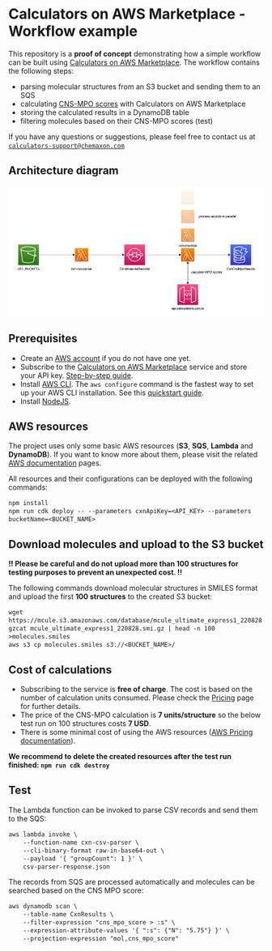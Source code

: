 # Calculators on AWS Marketplace - Workflow example

This repository is a **proof of concept** demonstrating how a simple workflow can be built using [Calculators on AWS Marketplace](https://docs.chemaxon.com/display/lts-lithium/calculators-aws-marketplace.md). The workflow contains the following steps:
- parsing molecular structures from an S3 bucket and sending them to an SQS
- calculating [CNS-MPO scores](https://docs.chemaxon.com/display/docs/cns-mpo-score.md) with Calculators on AWS Marketplace
- storing the calculated results in a DynamoDB table
- filtering molecules based on their CNS-MPO scores (test)

If you have any questions or suggestions,  please feel free to contact us at
[`calculators-support@chemaxon.com`](mailto:calculators-support@chemaxon.com)

## Architecture diagram
<img src="architecture-diagram.png" alt="Architecture diagram" />

## Prerequisites

- Create an [AWS account](https://aws.amazon.com/) if you do not have one yet.
- Subscribe to the [Calculators on AWS Marketplace](https://aws.amazon.com/marketplace/pp/prodview-bpnrwlvx2cys4) service and store your API key. [Step-by-step guide](https://docs.chemaxon.com/display/lts-lithium/calculators-aws-marketplace-getting-started.md).
- Install [AWS CLI](https://aws.amazon.com/cli/). The `aws configure` command is the fastest way to set up your AWS CLI installation. See this [quickstart guide](https://docs.aws.amazon.com/cli/latest/userguide/cli-configure-quickstart.html#cli-configure-quickstart-config).
- Install [NodeJS](https://nodejs.org/en/download/package-manager/).

## AWS resources

The project uses only some basic AWS resources (**S3**, **SQS**, **Lambda** and **DynamoDB**). If you want to know more about them,  please visit the related [AWS documentation](https://docs.aws.amazon.com/) pages.

All resources and their configurations can be deployed with the following commands:
````
npm install
npm run cdk deploy -- --parameters cxnApiKey=<API_KEY> --parameters bucketName=<BUCKET_NAME>
````

## Download molecules and upload to the S3 bucket
**!! Please be careful and do not upload more than 100 structures for testing purposes to prevent an unexpected cost. !!**

The following commands download molecular structures in SMILES format and upload the first **100 structures** to the created S3 bucket:
````
wget https://mcule.s3.amazonaws.com/database/mcule_ultimate_express1_220828.smi.gz
gzcat mcule_ultimate_express1_220828.smi.gz | head -n 100 >molecules.smiles
aws s3 cp molecules.smiles s3://<BUCKET_NAME>/
````

## Cost of calculations
- Subscribing to the service is **free of charge**. The cost is based on the number of calculation units consumed. Please check the [Pricing](https://docs.chemaxon.com/display/lts-lithium/calculators-aws-marketplace-pricing.md) page for further details.
- The price of the CNS-MPO calculation is **7 units/structure** so the below test run on 100 structures costs **7 USD**.
- There is some minimal cost of using the AWS resources ([AWS Pricing documentation](https://aws.amazon.com/pricing/)).

**We recommend to delete the created resources after the test run finished: `npm run cdk destroy`**

## Test
The Lambda function can be invoked to parse CSV records and send them to the SQS:
````
aws lambda invoke \
    --function-name cxn-csv-parser \
    --cli-binary-format raw-in-base64-out \
    --payload '{ "groupCount": 1 }' \
    csv-parser-response.json
````

The records from SQS are processed automatically and molecules can be searched based on the CNS MPO score:
````
aws dynamodb scan \
    --table-name CxnResults \
    --filter-expression "cns_mpo_score > :s" \
    --expression-attribute-values '{ ":s": {"N": "5.75"} }' \
    --projection-expression "mol,cns_mpo_score"
````
